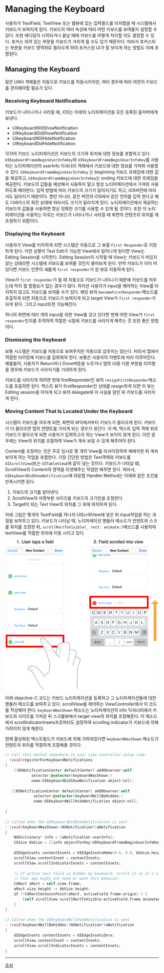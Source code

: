 # Managing the Keyboard
사용자가 TextField, TextView 또는 웹뷰에 있는 입력필드를 터치했을 때 시스템에서 키보드가 보여지게 된다. 키보드의 여러 속성에 따라 어떤 키보드를 보여줄지 설정할 수 있다. 또한 에디팅이 시작되거나 끝날 때에 키보드를 어떻게 처리할 지도 결정할 수 있다. 포커스 되어 있는 부분을 키보드가 가리게 될 수도 있기 때문이다. 따라서 포커스되는 부분을 키보드 영역위로 올라오게 하여 포커스된 UI가 잘 보이게 하는 방법도 이에 포함된다. 

## Managing the Keyboard 
많은 UIKit 객체들은 자동으로 키보드를 작동시키지만, 여러 경우에 따라 여전히 키보드를 관리해야할 필요가 있다. 

### Receiving Keyboard Notifications
키보드가 나타나거나 사라질 때, iOS는 아래의 노티피케이션을 모든 등록된 옵저버에게 보낸다. 

* UIKeyboardWillShowNotification
* UIKeyboardDidShowNotification
* UIkeyboardWillHideNotification
* UIKeyboardDidHideNotification

각각의 키보드 노티피케이션은 키보드의 크기와 위치에 대한 정보를 포함하고 있다. `UIKeyboardFrameBeginUserInfoKey`와 `UIKeyboardFrameBeginUserInfoKey`를 사용하는 노티피케이션의 userInfo 딕셔너리 객체에서 키보드에 대한 정보를 가져와 사용할 수 있다. `UIKeyboardFrameBeginUserInfoKey` 는 beginning 키보드 프레임에 대한 값을 제공하고, `UIKeyboardFrameBeginUserInfoKey`는 ending 키보드에 대한 프레임을 제공한다. 키보드의 값들을 예상해서 사용하지 말고 항상 노티피케이션에서 가져와 사용하도록 해야한다. 입력 방법에 따라 키보드의 크기가 달라지기도 하고, iOS버전에 따라서도 달라지기 때문이다. 뿐만 아니라, 같은 버전의 iOS에서 같은 언어를 입력 한다고 해도 디바이스의 회전 상태에 따라서도 크기가 달라지게 된다. 노티피케이션에서 제공하는 키보드의 값들을 사용하면 항상 정확한 크기를 사용할 수 있게 될 것이다. 
또한 이 노티피케이션을 사용하는 이유는 키보드가 나타나거나 사라질 때 화면의 컨텐츠의 위치를 재조정하기 위함이다.

### Displaying the Keyboard
사용자가 View를 터치하게 되면 시스템은 자동으로 그 뷰를 `First Responder`로 지정하게 된다. 이런 상황이 Text Edit가 가능한 View에서 일어나게 된다면 View는 Editing Session을 시작한다. Editing Session이 시작될 때 View는 키보드가 떠있지 않는 상태라면 시스템에 키보드를 보여줄 것인지 물어보게 된다. 만약 키보드가 이미 떠있다면 키보드 인풋이 새롭게 `first responder`가 된 뷰로 이동하게 된다.

View가 `first responder`가 될 때 자동으로 키보드가 나타나기 때문에 키보드를 띄우는데 딱히 뭘 할필요가 없는 경우가 많다. 하지만 사용자가 input을 해야하는 View를 터치하지 않고도 키보드를 보여줄 수가 있다. 해당 뷰의 `becomeFirstResponder`메소드를 호출하게 되면 자동으로 키보드가 보여지게 되고 target View가 `first responder`가 되게 된다. 그리고 input또한 가능해진다. 

하나의 화면에 여러 개의 input을 위한 View를 갖고 있다면 현재 어떤 View가 `first responder`인지를 추적하여 적절한 시점에 키보드를 사라지게 해주는 것 또한 좋은 방법이다. 

### Dismissing the Keyboard
보통 시스템은 키보드를 자동으로 보여주지만 자동으로 감추지는 않는다. 따라서 앱에서 적절한 타이밍에 키보드를 감춰줘야 한다. 보통은 사용자의 이벤트에 따라 이루어진다. 예를들어, 사용자가 Return이나 Done버튼을 누르거나 앱의 UI중 다른 부분을 터치했을 경우에 키보드가 사라지기를 기대하게 된다.

키보드를 사라지게 하려면 현재 firstResponder인 뷰의 `resignFirstResponder`메소드를 호출하면 된다. 텍스트 뷰가 firstResponder인 상태를 resign하게 되면 이 뷰는 Editing session을 마치게 되고 뷰의 delegate에 이 사실을 알린 뒤 키보드를 사라지게 한다. 

### Moving Content That Is Located Under the Keyboard
시스템이 키보드를 띄우게 되면, 화면의 바닥에서부터 키보드가 올라오게 된다. 키보드가 다 올라오면 앱의 컨텐트를 가리게 되는 경우가 생긴다. 이 때, 텍스트 입력 객체 위로 키보드가 올라오게 되면 사용자가 입력하고자 하는 View가 보이지 않게 된다. 이런 경우에는 View의 위치를 조절하여 View가 계속 보일 수 있게 해주어야 한다.

Content를 조정하는 것은 주로 임시로 몇 개의 Viwe를 리사이징하여 재배치한 뒤 계속 보이게 하는 작업을 포함한다. 가장 간단한 방법은 Text객체와 키보드를 `UIScrollView`(또는 `UITableView`)에 같이 넣는 것이다. 키보드가 나타날 떄, ScrollView의 Content의 영역을 리셋해주는 작업만 해주면 된다. 따라서, `UIKeyboardDidShowNotification`에 대응할 Handler Method는 아래와 같은 조건을 만족시키면 된다.

1. 키보드의 크기를 알아낸다.
2. ScrollView의 아랫부분 사이즈를 키보드의 크기만큼 조정한다.
3. Target이 되는 Text View의 위치를 그 위에 위치하게 된다. 

아래 그림은 몇개의 TextField를 하나의 UIScrillView에 넣은 뒤 input작업을 하는 과정을 보여주고 있다. 키보드가 나타날 때, 노티피케이션 핸들러 메소드가 컨텐트와 스크롤 위치를 조정한 뒤, `scrollRectToVisible(_ rect: animate:)`메소드를 사용하여 textView를 적절한 위치에 이동 시키고 있다.

![Figure_1. keyboard adjust](../images/keyboard_adjust.png)

아래 objective-C 코드는 키보드 노티피케이션을 등록하고 그 노티피케이션들에 대한 핸들러 메소드를 보여주고 있다. scrollView를 제어하는 ViewController에서 이 코드를 작성해야 한다. `keyboardWasShown` 메소드는 노티피케이션의 info 딕셔너리에서 키보드의 사이즈를 가져온 뒤 스크롤뷰에서 target view의 위치를 조정해준다. 이 메소드에서 scrollIndicatorInsets프로퍼티도 설정하여 scrolling indicator가 키보드에 의해 가려지지 않게 해준다. 

현재 활성화된 텍스트필드가 키보드에 의해 가려져있다면 `keyboardWasShown` 메소드가 컨텐트의 위치를 적절하게 조절해줄 것이다.

``` objectiveC
// Call this method somewhere in your view controller setup code.
- (void)registerForKeyboardNotifications
{
    [[NSNotificationCenter defaultCenter] addObserver:self
            selector:@selector(keyboardWasShown:)
            name:UIKeyboardDidShowNotification object:nil];
  
   [[NSNotificationCenter defaultCenter] addObserver:self
             selector:@selector(keyboardWillBeHidden:)
             name:UIKeyboardWillHideNotification object:nil];
  
}
  
// Called when the UIKeyboardDidShowNotification is sent.
- (void)keyboardWasShown:(NSNotification*)aNotification
{
    NSDictionary* info = [aNotification userInfo];
    CGSize kbSize = [[info objectForKey:UIKeyboardFrameBeginUserInfoKey] CGRectValue].size;
  
    UIEdgeInsets contentInsets = UIEdgeInsetsMake(0.0, 0.0, kbSize.height, 0.0);
    scrollView.contentInset = contentInsets;
    scrollView.scrollIndicatorInsets = contentInsets;
  
    // If active text field is hidden by keyboard, scroll it so it's visible
    // Your app might not need or want this behavior.
    CGRect aRect = self.view.frame;
    aRect.size.height -= kbSize.height;
    if (!CGRectContainsPoint(aRect, activeField.frame.origin) ) {
        [self.scrollView scrollRectToVisible:activeField.frame animated:YES];
    }
}
  
// Called when the UIKeyboardWillHideNotification is sent
- (void)keyboardWillBeHidden:(NSNotification*)aNotification
{
    UIEdgeInsets contentInsets = UIEdgeInsetsZero;
    scrollView.contentInset = contentInsets;
    scrollView.scrollIndicatorInsets = contentInsets;
}
```
-------------------------------------------------------------------------------------
[출처](https://developer.apple.com/library/content/documentation/StringsTextFonts/Conceptual/TextAndWebiPhoneOS/KeyboardManagement/KeyboardManagement.html#//apple_ref/doc/uid/TP40009542-CH5-SW1)




